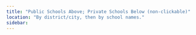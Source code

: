 ```yaml
---
title: "Public Schools Above; Private Schools Below (non-clickable)"
location: "By district/city, then by school names."
sidebar:
---
```

